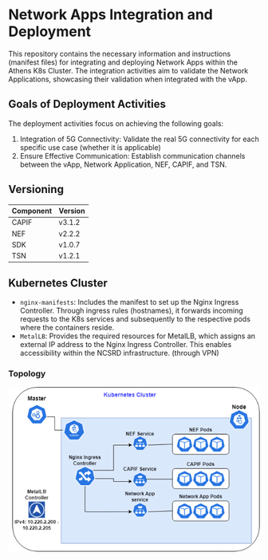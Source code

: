 # Network Apps Integration and Deployment

This repository contains the necessary information and instructions (manifest files) for integrating and deploying Network Apps within the Athens K8s Cluster. The integration activities aim to validate the Network Applications, showcasing their validation when integrated with the vApp.

## Goals of Deployment Activities

The deployment activities focus on achieving the following goals:

1. Integration of 5G Connectivity: Validate the real 5G connectivity for each specific use case (whether it is applicable)
2. Ensure Effective Communication: Establish communication channels between the vApp, Network Application, NEF, CAPIF, and TSN.

## Versioning

| Component | Version   |
|-----------|-----------|
| CAPIF     | v3.1.2    |
| NEF       | v2.2.2    |
| SDK       | v1.0.7    |
| TSN       | v1.2.1    |

## Kubernetes Cluster

- `nginx-manifests`: Includes the manifest to set up the Nginx Ingress Controller. Through ingress rules (hostnames), it forwards incoming requests to the K8s services and subsequently to the respective pods where the containers reside.
- `MetalLB`: Provides the required resources for MetalLB, which assigns an external IP address to the Nginx Ingress Controller. This enables accessibility within the NCSRD infrastructure. (through VPN)

### Topology 

![Alt Text](k8s-evolved-prox.png)
